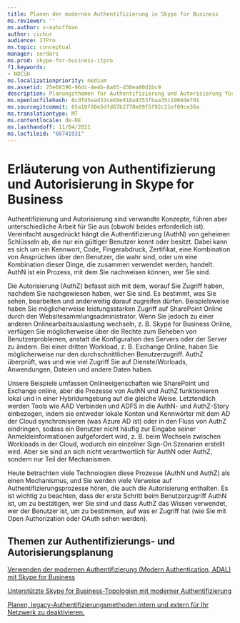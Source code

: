 ```yaml
---
title: Planen der modernen Authentifizierung in Skype for Business
ms.reviewer: ''
ms.author: v-mahoffman
author: cichur
audience: ITPro
ms.topic: conceptual
manager: serdars
ms.prod: skype-for-business-itpro
f1.keywords:
- NOCSH
ms.localizationpriority: medium
ms.assetid: 25e68396-96dc-4e4b-8a65-d30ea80d1bc9
description: Planungsthemen für Authentifizierung und Autorisierung für Skype for Business Server, einschließlich der Integration mit anderen Produkten
ms.openlocfilehash: 0cdfd5ead32ce69e918a9353fbaa35c1904de791
ms.sourcegitcommit: 65a10f80e5dfd67b2778e09f5f92c21ef09ce36a
ms.translationtype: MT
ms.contentlocale: de-DE
ms.lasthandoff: 11/04/2021
ms.locfileid: "60741931"
---
```

# <a name="discussing-authentication-and-authorization-in-skype-for-business"></a>Erläuterung von Authentifizierung und Autorisierung in Skype for Business

Authentifizierung und Autorisierung sind verwandte Konzepte, führen aber unterschiedliche Arbeit für Sie aus (obwohl beides erforderlich ist). Vereinfacht ausgedrückt hängt die Authentifizierung (AuthN) von geheimen Schlüsseln ab, die nur ein gültiger Benutzer kennt oder besitzt. Dabei kann es sich um ein Kennwort, Code, Fingerabdruck, Zertifikat, eine Kombination von Ansprüchen über den Benutzer, die wahr sind, oder um eine Kombination dieser Dinge, die zusammen verwendet werden, handelt. AuthN ist ein Prozess, mit dem Sie nachweisen können, wer Sie sind.

Die Autorisierung (AuthZ) befasst sich mit dem, worauf Sie Zugriff haben, nachdem Sie nachgewiesen haben, wer Sie sind. Es bestimmt, was Sie sehen, bearbeiten und anderweitig darauf zugreifen dürfen. Beispielsweise haben Sie möglicherweise leistungsstarken Zugriff auf SharePoint Online durch den Websitesammlungsadministrator. Wenn Sie jedoch zu einer anderen Onlinearbeitsauslastung wechseln, z. B. Skype for Business Online, verfügen Sie möglicherweise über die Rechte zum Beheben von Benutzerproblemen, anstatt die Konfiguration des Servers oder der Server zu ändern. Bei einer dritten Workload, z. B. Exchange Online, haben Sie möglicherweise nur den durchschnittlichen Benutzerzugriff. AuthZ überprüft, was und wie viel Zugriff Sie auf Dienste/Worloads, Anwendungen, Dateien und andere Daten haben.

Unsere Beispiele umfassen Onlineeigenschaften wie SharePoint und Exchange online, aber die Prozesse von AuthN und AuthZ funktionieren lokal und in einer Hybridumgebung auf die gleiche Weise. Letztendlich werden Tools wie AAD Verbinden und ADFS in die AuthN- und AuthZ-Story einbezogen, indem sie entweder lokale Konten und Kennwörter mit dem AD der Cloud synchronisieren (was Azure AD ist) oder in den Fluss von AuthZ eindringen, sodass ein Benutzer nicht häufig zur Eingabe seiner Anmeldeinformationen aufgefordert wird, z. B. beim Wechseln zwischen Workloads in der Cloud, wodurch ein einzelner Sign-On Szenarien erstellt wird. Aber sie sind an sich nicht verantwortlich für AuthN oder AuthZ, sondern nur Teil der Mechanismen.

Heute betrachten viele Technologien diese Prozesse (AuthN und AuthZ) als einen Mechanismus, und Sie werden viele Verweise auf Authentifizierungsprozesse hören, die auch die Autorisierung enthalten. Es ist wichtig zu beachten, dass der erste Schritt beim Benutzerzugriff AuthN ist, um zu bestätigen, wer Sie sind und dass AuthZ das Wissen verwendet, wer der Benutzer ist, um zu bestimmen, auf was er Zugriff hat (wie Sie mit Open Authorization oder OAuth sehen werden).

  
## <a name="authentication-and-authorization-planning-topics"></a>Themen zur Authentifizierungs- und Autorisierungsplanung

[Verwenden der modernen Authentifizierung (Modern Authentication, ADAL) mit Skype for Business](plan-adal.md)

[Unterstützte Skype for Business-Topologien mit moderner Authentifizierung](topologies-supported.md)

[Planen, legacy-Authentifizierungsmethoden intern und extern für Ihr Netzwerk zu deaktivieren.](turn-on-modern-auth.md)

